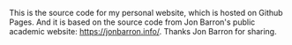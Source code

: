 This is the source code for my personal website, which is hosted on Github Pages. 
And it is based on the source code from Jon Barron's public academic website: https://jonbarron.info/. Thanks Jon Barron for sharing.
